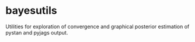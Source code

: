 # bayesutils
Utilities for exploration of convergence and graphical posterior estimation of pystan and pyjags output.
